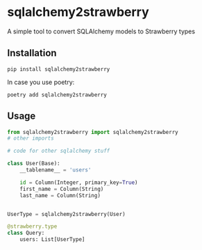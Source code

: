 # sqlalchemy2strawberry
A simple tool to convert SQLAlchemy models to Strawberry types

## Installation
```
pip install sqlalchemy2strawberry
```
In case you use poetry:
```
poetry add sqlalchemy2strawberry
```

## Usage
```python
from sqlalchemy2strawberry import sqlalchemy2strawberry
# other imports

# code for other sqlalchemy stuff

class User(Base):
    __tablename__ = 'users'

    id = Column(Integer, primary_key=True)
    first_name = Column(String)
    last_name = Column(String)


UserType = sqlalchemy2strawberry(User)

@strawberry.type
class Query:
    users: List[UserType]
```
